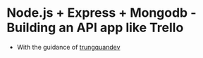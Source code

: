 # Node.js + Express + Mongodb - Building an API app like Trello

- With the guidance of [trungquandev](https://trungquandev.com/)
